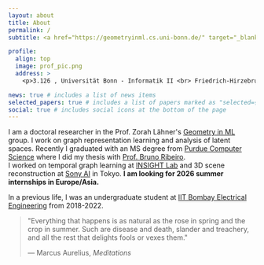 ```yaml
---
layout: about
title: About
permalink: /
subtitle: <a href="https://geometryinml.cs.uni-bonn.de/" target="_blank">Universität Bonn</a> & <a href="https://lamarr-institute.org/" target="_blank"> Lamarr Institute</a> <br> <code>kmantri@uni-bonn.de</code>

profile:
  align: top
  image: prof_pic.png
  address: >
    <p>3.126 , Universität Bonn - Informatik II <br> Friedrich-Hirzebruch-Allee 8 <br> 53115 Bonn </p>

news: true # includes a list of news items
selected_papers: true # includes a list of papers marked as "selected={true}"
social: true # includes social icons at the bottom of the page
---
```


<!-- > "You Are The Average Of The 5 People You Spend The Most Time With" - Jim Rohn -->
I am a doctoral researcher in the Prof. Zorah Lähner's [Geometry in ML](https://geometryinml.cs.uni-bonn.de/) group. I work on graph representation learning and analysis of latent spaces. Recently I graduated with an MS degree from [Purdue Computer Science](https://www.cs.purdue.edu) where I did my thesis with [Prof. Bruno Ribeiro](https://www.cs.purdue.edu/homes/ribeirob/). 
<br>
I worked on temporal graph learning at [INSIGHT Lab](https://insight.bgu.ac.il/) and 3D scene reconstruction at [Sony AI](https://ai.sony/) in Tokyo. <b> I am looking for 2026 summer internships in Europe/Asia.</b>

In a previous life, I was an undergraduate student at [IIT Bombay Electrical Engineering](https://www.ee.iitb.ac.in/web/index.php) from 2018-2022.

<!-- I graduated from the [Indian Institute of Technology Bombay](https://www.iitb.ac.in/) with Bachelor of Technology (B.Tech.) in [Electrical Engineering](https://www.ee.iitb.ac.in/web/academics/curriculum/btechnew#SEM1) and minor in (1) [Computer Science and Engineering](https://www.cse.iitb.ac.in/) and (2) [Artificial Intelligence and Data Science](https://www.minds.iitb.ac.in/). -->

<!-- > “Imagination is everything. It is the preview of life's coming attractions.” - Albert Einstein -->


<!-- ## Research Interests -->
<!-- Recently I am fascinated and motivated to learn about **geometry and topology-aware representation learning**. I believe that there are lot of symmetries hidden in this world. I am motivated, for the conceivable future (next 10 years) to make this my mission to uncover those symmetries and propose new
applications of artificial intelligence.  -->
<!-- The following masterpiece inspires me -->
> "Everything that happens is as natural as the rose in spring and the crop in summer. Such are disease and death, slander and treachery, and all the rest that delights fools or vexes them."
> 
> — Marcus Aurelius, *Meditations*  
<!-- Currently, I am working on my Undergraduate Thesis in the area of Graph Representation Learning and Machine Learning on Structured Data. -->

<!-- Write your biography here. Tell the world about yourself. Link to your favorite [subreddit](http://reddit.com). You can put a picture in, too. The code is already in, just name your picture `prof_pic.jpg` and put it in the `img/` folder.

Put your address / P.O. box / other info right below your picture. You can also disable any these elements by editing `profile` property of the YAML header of your `_pages/about.md`. Edit `_bibliography/papers.bib` and Jekyll will render your [publications page](/al-folio/publications/) automatically.

Link to your social media connections, too. This theme is set up to use [Font Awesome icons](http://fortawesome.github.io/Font-Awesome/) and [Academicons](https://jpswalsh.github.io/academicons/), like the ones below. Add your Facebook, Twitter, LinkedIn, Google Scholar, or just disable all of them. -->
